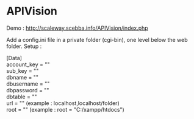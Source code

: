 # APIVision

Demo : http://scaleway.scebba.info/APIVision/index.php

Add a config.ini file in a private folder (cgi-bin), one level below the web folder.
Setup :

[Data]\
account_key = ""\
sub_key = ""\
dbname = "" \
dbusername = "" \
dbpassword = "" \
dbtable = "" \
url = "" (example : localhost,localhost/folder)\
root = "" (example : root = "C:/xampp/htdocs")
